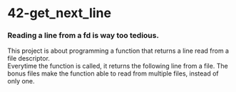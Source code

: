 # 42-get_next_line  
### Reading a line from a fd is way too tedious.  
  
This project is about programming a function that returns a line read from a file descriptor.  
Everytime the function is called, it returns the following line from a file. The bonus files make the function able to read from multiple files, instead of only one.
